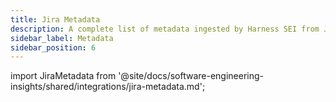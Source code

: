 ```yaml
---
title: Jira Metadata
description: A complete list of metadata ingested by Harness SEI from Jira.
sidebar_label: Metadata
sidebar_position: 6
---
```


import JiraMetadata from '@site/docs/software-engineering-insights/shared/integrations/jira-metadata.md';

<JiraMetadata />